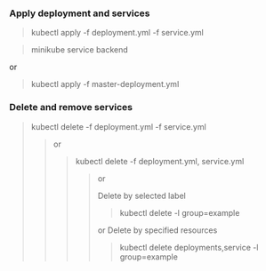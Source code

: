 ### Apply deployment and services

<blockquote>
kubectl apply -f deployment.yml -f service.yml
</blockquote>
<blockquote>
minikube service backend
</blockquote>

or

<blockquote>
kubectl apply -f master-deployment.yml
</blockquote>

### Delete and remove services

<blockquote>
kubectl delete -f deployment.yml -f service.yml
<blockquote>

or

<blockquote>
kubectl delete -f deployment.yml, service.yml
<blockquote>

or

Delete by selected label
<blockquote>
kubectl delete -l group=example
</blockquote>

or Delete by specified resources

<blockquote>
kubectl delete deployments,service -l group=example
</blockquote>
